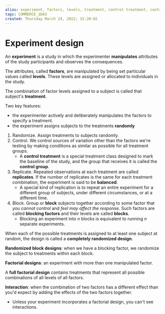 ```yaml
---
alias: experiment, factors, levels, treatment, control treatment, control group, replicates, balanced, block, blocking factors, completely randomized design, randomized block design, factorial design, full factorial design, interaction
tags: COMMERCE_1DA3
created: Thursday March 24, 2022; 15:20:02 
---
```

# Experiment design
An **experiment** is a study in which the experimenter **manipulates** attributes of the study participants and observes the consequences.

The attributes, called **factors**, are manipulated by being set particular values called **levels**. These levels are assigned or allocated to individuals in the study.

The combination of factor levels assigned to a subject is called that subject's **treatment**.

Two key features:
- the experimenter actively and deliberately manipulates the factors to specify a treatment.
- the experiment assigns subjects to the treatments **randomly**

1. Randomize. Assign treatments to subjects randomly.
2. Control. We control sources of variation other than the factors we're testing by making conditions as similar as possible for all treatment groups. 
    - A **control treatment** is a special treatment class designed to mark the baseline of the study, and the group that receives it is called the **control group**.
3. Replicate. Repeated observations at each treatment are called **replicates**. If the number of replicates is the same for each treatment combination, the experiment is said to be **balanced**.
    - A special kind of replication is to repeat an entire experiment for a different group of subjects, under different circumstances, or at a different time. 
4. Block. Group or **block** subjects together according to some factor that *you cannot control* and *feel may affect the response*. Such factors are called **blocking factors** and their levels are called **blocks**. 
    - Blocking an experiment into $n$ blocks is equivalent to running $n$ separate experiments. 
    
When each of the possible treatments is assigned to at least one subject at random, the design is called a **completely randomized design**.

**Randomized block designs**: when we have a blocking factor, we randomize the subject to treatments within each block.

**Factorial designs**: an experiment with more than one manipulated factor. 

A **full factorial design** contains treatments that represent all possible combinations of all levels of all factors.

**Interaction**: when the combination of two factors has a different effect than you'd expect by adding the effects of the two factors together.
- Unless your experiment incorporates a factorial design, you can't see interactions. 